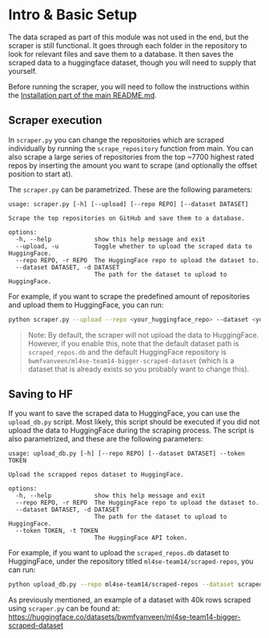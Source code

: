 # Intro & Basic Setup

The data scraped as part of this module was not used in the end, but the scraper is still functional.
It goes through each folder in the repository to look for relevant files and save them to a database.
It then saves the scraped data to a huggingface dataset, though you will need to supply that yourself.

Before running the scraper, you will need to follow the instructions within
the [Installation part of the main README.md](../README.md#installation-).

## Scraper execution

In `scraper.py` you can change the repositories which are scraped individually by running the `scrape_repository`
function from main. You can also scrape a large series of repositories from the top ~7700 highest rated repos by
inserting the amount you want to scrape (and optionally the offset position to start at).

The `scraper.py` can be parametrized. These are the following parameters:

```
usage: scraper.py [-h] [--upload] [--repo REPO] [--dataset DATASET]

Scrape the top repositories on GitHub and save them to a database.

options:
  -h, --help            show this help message and exit
  --upload, -u          Toggle whether to upload the scraped data to HuggingFace.
  --repo REPO, -r REPO  The HuggingFace repo to upload the dataset to.
  --dataset DATASET, -d DATASET
                        The path for the dataset to upload to HuggingFace.
```

For example, if you want to scrape the predefined amount of repositories and upload them to HuggingFace, you can run:

```sh
python scraper.py --upload --repo <your_huggingface_repo> --dataset <your_dataset_path>
```

> Note: By default, the scraper will not upload the data to HuggingFace. However, if you enable this, note that
> the default dataset path is `scraped_repos.db` and the default HuggingFace repository is
> `bwmfvanveen/ml4se-team14-bigger-scraped-dataset` (which is a dataset that is already exists so you probably want
> to change this).

## Saving to HF

If you want to save the scraped data to HuggingFace, you can use the `upload_db.py` script. Most likely, this script
should be executed if you did not upload the data to HuggingFace during the scraping process. The script is also
parametrized, and these are the following parameters:

```
usage: upload_db.py [-h] [--repo REPO] [--dataset DATASET] --token TOKEN

Upload the scrapped repos dataset to HuggingFace.

options:
  -h, --help            show this help message and exit
  --repo REPO, -r REPO  The HuggingFace repo to upload the dataset to.
  --dataset DATASET, -d DATASET
                        The path for the dataset to upload to HuggingFace.
  --token TOKEN, -t TOKEN
                        The HuggingFace API token.
```

For example, if you want to upload the `scraped_repos.db` dataset to HuggingFace, under the repository
titled `ml4se-team14/scraped-repos`, you can run:

```sh
python upload_db.py --repo ml4se-team14/scraped-repos --dataset scraped_repos.db --token <your_huggingface_token>
```

As previously mentioned, an example of a dataset with 40k rows scraped using `scraper.py` can be found
at: https://huggingface.co/datasets/bwmfvanveen/ml4se-team14-bigger-scraped-dataset
